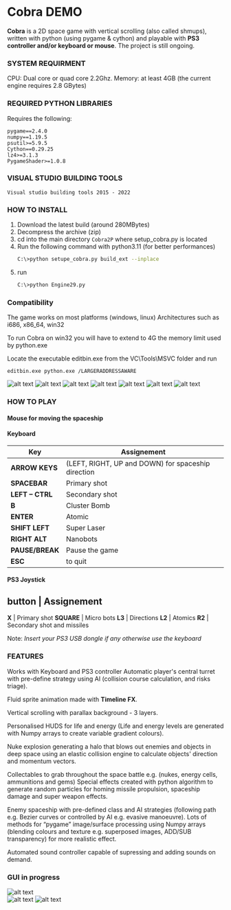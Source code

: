 

# Cobra DEMO

**Cobra** is a 2D space game with vertical scrolling (also called shmups), written with python (using pygame & cython) 
and playable with **PS3 controller and/or keyboard or mouse**.
The project is still ongoing.

### SYSTEM REQUIRMENT
CPU: Dual core or quad core 2.2Ghz.
Memory: at least 4GB (the current engine requires 2.8 GBytes)

### REQUIRED PYTHON LIBRARIES
Requires the following: 
```
pygame==2.4.0
numpy==1.19.5
psutil>=5.9.5
Cython==0.29.25
lz4>=3.1.3
PygameShader>=1.0.8
```
### VISUAL STUDIO BUILDING TOOLS 
```
Visual studio building tools 2015 - 2022
```
### HOW TO INSTALL 
 
1. Download the latest build (around 280MBytes)
2. Decompress the archive (zip)
3. cd into the main directory ```Cobra2P``` where setup_cobra.py is located
4. Run the following command with python3.11 (for better performances)
   ```bash
   C:\>python setupe_cobra.py build_ext --inplace
   ```
6. run
   ```bash
   C:\>python Engine29.py
   ```
### Compatibility 

The game works on most platforms (windows, linux) 
Architectures such as i686, x86_64, win32

To run Cobra on win32 you will have to extend to 4G the memory
limit used by python.exe 

Locate the executable editbin.exe from the VC\Tools\MSVC folder and run
```
editbin.exe python.exe /LARGERADDRESSAWARE
```



![alt text](https://github.com/yoyoberenguer/Cobra/blob/master/Screendump0.png) 
![alt text](https://github.com/yoyoberenguer/Cobra/blob/master/Screendump1.png)
![alt text](https://github.com/yoyoberenguer/Cobra/blob/master/Screendump2.png)
![alt text](https://github.com/yoyoberenguer/Cobra/blob/master/Screendump3.png)
![alt text](https://github.com/yoyoberenguer/Cobra/blob/master/Screendump4.png)
![alt text](https://github.com/yoyoberenguer/Cobra/blob/master/Screendump5.png)
![alt text](https://github.com/yoyoberenguer/Cobra/blob/master/Screendump6.png)


### HOW TO PLAY 

#### Mouse for moving the spaceship

#### Keyboard 

**Key**                     | Assignement 
------------------------|-----------------------------------------------------
**ARROW KEYS**              | (LEFT, RIGHT, UP and DOWN) for spaceship direction
**SPACEBAR**                |  Primary shot
**LEFT – CTRL**             | Secondary shot 
**B**                       | Cluster Bomb
**ENTER**                   | Atomic
**SHIFT LEFT**              | Super Laser
**RIGHT ALT**               | Nanobots
**PAUSE/BREAK**             | Pause the game
**ESC**                     | to quit

#### PS3 Joystick
**button**                  |   Assignement
--------------------------------------------------
**X**                       | Primary shot
**SQUARE**                  | Micro bots
**L3**                      | Directions
**L2**                      | Atomics
**R2**                      | Secondary shot and missiles

Note: _Insert your PS3 USB dongle if any otherwise use the keyboard_

### FEATURES

Works with Keyboard and PS3 controller Automatic player's central turret with pre-define strategy using AI (collision course calculation, and risks triage).

Fluid sprite animation made with **Timeline FX**.

Vertical scrolling with parallax background - 3 layers.

Personalised HUDS for life and energy (Life and energy levels are generated with Numpy arrays to create variable gradient colours).

Nuke explosion generating a halo that blows out enemies and objects in deep space using an elastic collision engine to calculate objects' direction and momentum vectors.

Collectables to grab throughout the space battle e.g. (nukes, energy cells, ammunitions and gems) Special effects created with python algorithm to generate random particles for homing missile propulsion, spaceship damage and super weapon effects.

Enemy spaceship with pre-defined class and AI strategies (following path e.g. Bezier curves or controlled by AI e.g. evasive manoeuvre). Lots of methods for “pygame” image/surface processing using Numpy arrays (blending colours and texture e.g. superposed images, ADD/SUB transparency) for more realistic effect.

Automated sound controller capable of supressing and adding sounds on demand.

### GUI in progress

![alt text](https://github.com/yoyoberenguer/Cobra/blob/master/GUI0.png)   
![alt text](https://github.com/yoyoberenguer/Cobra/blob/master/GUI1.png)
![alt text](https://github.com/yoyoberenguer/Cobra/blob/master/GUI2.png)



 


